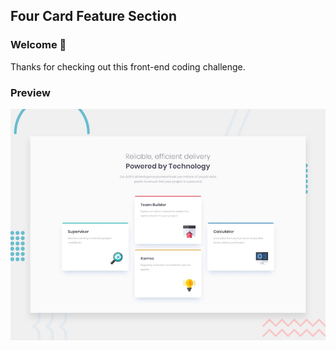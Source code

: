 ##  Four Card Feature Section

### Welcome 👋

Thanks for checking out this front-end coding challenge.

### Preview

<img src="./preview/preview.jpg"/>
